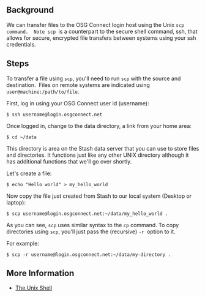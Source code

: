 [title]: - "Using scp to transfer files"

Background
----------

We can transfer files to the OSG Connect login host using the Unix `scp command.
 Note scp `is a counterpart to the secure shell command, ssh, that allows for
secure, encrypted file transfers between systems using your ssh credentials.

Steps
-----

To transfer a file using `scp`, you'll need to run `scp` with the source and
destination.  Files on remote systems are indicated using
`user@machine:/path/to/file`.

First, log in using your OSG Connect user id (username): 


    $ ssh username@login.osgconnect.net


Once logged in, change to the data directory, a link from your home area:


    $ cd ~/data


This directory is area on the Stash data server that you can use to store files
and directories. It functions just like any other UNIX directory although it has
additional functions that we'll go over shortly. 

Let's create a file:


    $ echo "Hello world" > my_hello_world


Now copy the file just created from Stash to our local system (Desktop or
laptop):


    $ scp username@login.osgconnect.net:~/data/my_hello_world .


As you can see, `scp` uses similar syntax to the `cp` command. To copy
directories using `scp`, you'll just pass the (recursive) `-r `option to it. 

For example:


    $ scp -r username@login.osgconnect.net:~/data/my-directory .


More Information
----------------

-   [The Unix
    Shell](<http://swc-osg-workshop.github.io/2014-12-15-UChicago/novice/shell/index.html>)
